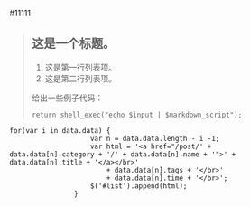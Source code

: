 #11111
> ## 这是一个标题。
>
> 1.   这是第一行列表项。
> 2.   这是第二行列表项。
>
> 给出一些例子代码：
>
>     return shell_exec("echo $input | $markdown_script");

    for(var i in data.data) {
                        var n = data.data.length - i -1;
                        var html = '<a href="/post/' + data.data[n].category + '/' + data.data[n].name + '">' + data.data[n].title + '</a></br>'
                            + data.data[n].tags + '</br>'
                            + data.data[n].time + '</br>';
                        $('#list').append(html);
                    }